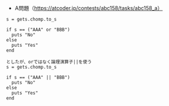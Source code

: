 - A問題（https://atcoder.jp/contests/abc158/tasks/abc158_a）

```
s = gets.chomp.to_s

if s == ("AAA" or "BBB")
  puts "No"
else
  puts "Yes"
end

としたが、orではなく論理演算子||を使う
s = gets.chomp.to_s

if s == ("AAA" || "BBB")
  puts "No"
else
  puts "Yes"
end
```
